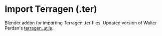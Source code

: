 # Import Terragen (.ter)
Blender addon for importing Terragen .ter files. Updated version of  Walter Perdan's [terragen_utils](https://github.com/kalwalt/terragen_utils).
